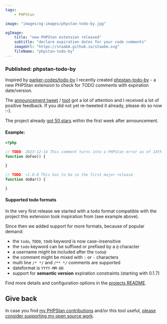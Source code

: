 ```yaml
---
tags:
    - PHPStan

image: "images/og-images/phpstan-todo-by.jpg"

ogImage:
    title: "new PHPStan extension released"
    subtitle: "declare expiration dates for your code comments"
    imageUrl: "https://staabm.github.io/staabm.svg"
    fileName: "phpstan-todo-by"
---
```


### Published: phpstan-todo-by

Inspired by [parker-codes/todo-by](https://github.com/parker-codes/todo_by) I recently created [phpstan-todo-by](https://github.com/staabm/phpstan-todo-by) - a new PHPStan extension to check for TODO comments with expiration date/version.

The [announcement tweet](https://twitter.com/markusstaab/status/1735393080704934343) / [toot](https://phpc.social/@markusstaab/111580606678002075) got a lot of attention and I received a lot of positive feedback.
If you did not yet re-tweeted it already, please do so now :-).

The project already [got 50 stars](https://github.com/staabm/phpstan-todo-by/stargazers) within the first week after announcement.


#### Example:

```php
<?php

// TODO: 2023-12-14 This comment turns into a PHPStan error as of 14th december 2023
function doFoo() {

}

// TODO: <1.0.0 This has to be in the first major release
function doBar() {

}

```


#### Supported todo formats

In the very first release we started with a todo format compatible with the project this extension took inspiration from (see example above).

Since then we added support for more formats, because of popular demand:
- the `todo`, `TODO`, `tOdO` keyword is now case-insensitive
- the `todo` keyword can be suffixed or prefixed by a `@` character
- a username might be included after the `todo@`
- the comment might be mixed with `:` or `-` characters
- multi line `/* */` and `/** */` comments are supported
- dateformat is `YYYY-MM-DD`
- support for **semantic version** expiration constraints (starting with 0.1.7)

Find more details and configuration options in the [projects README](https://github.com/staabm/phpstan-todo-by/blob/main/README.md).

## Give back

In case you find [my PHPStan contributions](https://github.com/phpstan/phpstan-src/pulls?q=is%3Apr+sort%3Aupdated-desc+author%3Astaabm+is%3Amerged) and/or this tool useful, [please consider supporting my open source work](https://github.com/sponsors/staabm).
